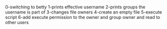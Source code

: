 0-switching to betty
1-prints effective username
2-prints groups the username is part of
3-changes file owners
4-create an empty file
5-execute script
6-add execute permission to the owner and group owner and read to other users

